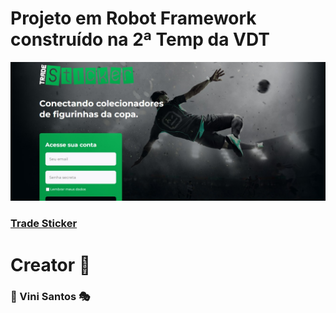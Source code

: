 # Projeto em Robot Framework construído na 2ª Temp da VDT

<img src="img/trade-sticker-home.png" alt="Home">

### <a href="https://trade-sticker-dev.vercel.app/" target="_blank">Trade Sticker</a>

# Creator :robot:

### :ninja: Vini Santos :performing_arts: